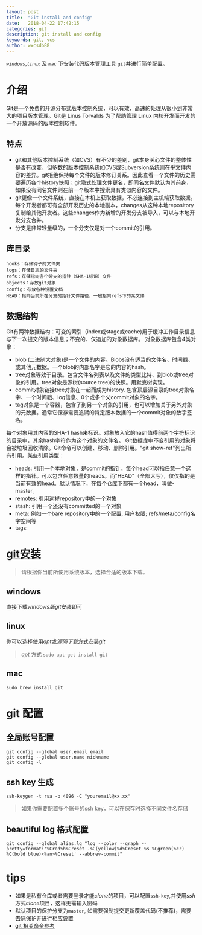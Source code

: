 ```yaml
---
layout: post
title:  "Git install and config"
date:   2018-04-22 17:42:15
categories: git
description: git install and config
keywords: git, vcs
author: wxcsdb88
---
```


*`windows`*,*`linux`* 及 *`mac`* 下安装代码版本管理工具 `git`并进行简单配置。

# 介绍

Git是一个免费的开源分布式版本控制系统，可以有效、高速的处理从很小到非常大的项目版本管理。Git是 Linus Torvalds 为了帮助管理 Linux 内核开发而开发的一个开放源码的版本控制软件。

## 特点

- git和其他版本控制系统（如CVS）有不少的差别，git本身关心文件的整体性是否有改变，但多数的版本控制系统如CVS或Subversion系统则在乎文件内容的差异。git拒绝保持每个文件的版本修订关系。因此查看一个文件的历史需要遍历各个history快照；git隐式处理文件更名，即同名文件默认为其前身，如果没有同名文件则在前一个版本中搜索具有类似内容的文件。
- git更像一个文件系统，直接在本机上获取数据，不必连接到主机端获取数据。 每个开发者都可有全部开发历史的本地副本，changes从这种本地repository复制给其他开发者。这些changes作为新增的开发分支被导入，可以与本地开发分支合并。
- 分支是非常轻量级的，一个分支仅是对一个commit的引用。

## 库目录

```text
hooks：存储钩子的文件夹
logs：存储日志的文件夹
refs：存储指向各个分支的指针（SHA-1标识）文件
objects：存放git对象
config：存放各种设置文档
HEAD：指向当前所在分支的指针文件路径，一般指向refs下的某文件
```

## 数据结构

Git有两种数据结构：可变的索引（index或stage或cache)用于缓冲工作目录信息与下一次提交的版本信息；不变的、仅追加的对象数据库。
对象数据库包含4类对象：

- blob (二进制大对象)是一个文件的内容。Blobs没有适当的文件名、时间戳、或其他元数据。一个blob的内部名字是它的内容的hash。
- tree对象等效于目录。包含文件名列表以及文件的类型比特、到blob或tree对象的引用。tree对象是源树(source tree)的快照。用默克树实现。
- commit对象链接tree对象在一起而成为history. 包含顶层源目录的tree对象名字、一个时间戳、log信息、0个或多个父commit对象的名字。
- tag对象是一个容器，包含了到另一个对象的引用，也可以增加关于另外对象的元数据。通常它保存需要追溯的特定版本数据的一个commit对象的数字签名。

每个对象用其内容的SHA-1 hash来标识。对象放入它的hash值得前两个字符标识的目录中，其余hash字符作为这个对象的文件名。
Git数据库中不变引用的对象将会被垃圾回收清除。Git命令可以创建、移动、删除引用。"git show-ref"列出所有引用。某些引用类型：

- heads: 引用一个本地对象，是commit的指针。每个head可以指任意一个这样的指针。可以包含任意数量的heads。而"HEAD"（全部大写），仅仅指的是当前有效的head。默认情况下，在每个仓库下都有一个head，叫做- master。
- remotes: 引用远程repository中的一个对象
- stash: 引用一个还没有committed的一个对象
- meta: 例如一个bare repository中的一个配置, 用户权限; refs/meta/config名字空间等
- tags:

# [git安装](https://git-scm.com)

>请根据你当前所使用系统版本，选择合适的版本下载。

## windows

直接下载*windows版git*安装即可

## linux

你可以选择使用*apt*或*源码下载*方式安装*git*
>*apt* 方式 `sudo apt-get install git`

## mac
`sudo brew install git`

# git 配置

## 全局账号配置

```shell
git config --global user.email email
git config --global user.name nickname
git config -l
```

## ssh key 生成

```shell
ssh-keygen -t rsa -b 4096 -C "youremail@xx.xx"
```

>如果你需要配置多个账号的ssh key，可以在保存时选择不同文件名存储

## beautiful log 格式配置

```shell
git config --global alias.lg "log --color --graph --pretty=format:'%Cred%h%Creset -%C(yellow)%d%Creset %s %Cgreen(%cr) %C(bold blue)<%an>%Creset' --abbrev-commit"
```

# tips

- 如果是私有仓库或者需要登录才能*clone*的项目，可以配置`ssh-key`,并使用*ssh*方式*clone*项目，这样无需输入密码
- 默认项目的保护分支为`master`, 如需要强制提交更新覆盖代码(不推荐)，需要去除保护并进行相应设置
- [git 相关命令参考](https://git-scm.com/docs)